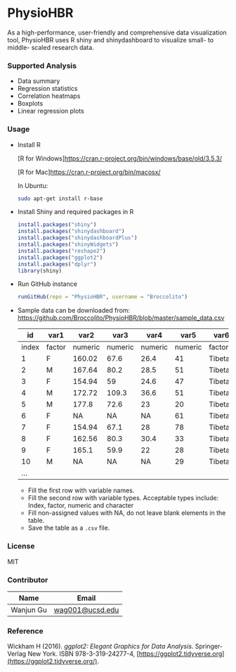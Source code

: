 # PhysioHBR

As a high-performance, user-friendly and comprehensive data visualization tool, PhysioHBR uses R shiny and shinydashboard to visualize small- to middle- scaled research data.



### Supported Analysis

- Data summary
- Regression statistics
- Correlation heatmaps
- Boxplots
- Linear regression plots



### Usage

- Install R

  [R for Windows]https://cran.r-project.org/bin/windows/base/old/3.5.3/

  [R for Mac]https://cran.r-project.org/bin/macosx/

  In Ubuntu:

  ```bash
  sudo apt-get install r-base
  ```

- Install Shiny and required packages in R

  ```R
  install.packages("shiny")
  install.packages("shinydashboard")
  install.packages("shinydashboardPlus")
  install.packages("shinyWidgets")
  install.packages("reshape2")
  install.packages("ggplot2")
  install.packages("dplyr")
  library(shiny)
  ```

- Run GitHub instance

  ```R
  runGitHub(repo = "PhysioHBR", username = "Broccolito")
  ```

- Sample data can be downloaded from: https://github.com/Broccolito/PhysioHBR/blob/master/sample_data.csv

  | id    | var1   | var2    | var3    | var4    | var5    | var6    | …    |
  | ----- | ------ | ------- | ------- | ------- | ------- | ------- | ---- |
  | index | factor | numeric | numeric | numeric | numeric | factor  |      |
  | 1     | F      | 160.02  | 67.6    | 26.4    | 41      | Tibetan |      |
  | 2     | M      | 167.64  | 80.2    | 28.5    | 51      | Tibetan |      |
  | 3     | F      | 154.94  | 59      | 24.6    | 47      | Tibetan |      |
  | 4     | M      | 172.72  | 109.3   | 36.6    | 51      | Tibetan |      |
  | 5     | M      | 177.8   | 72.6    | 23      | 20      | Tibetan |      |
  | 6     | F      | NA      | NA      | NA      | 61      | Tibetan |      |
  | 7     | F      | 154.94  | 67.1    | 28      | 78      | Tibetan |      |
  | 8     | F      | 162.56  | 80.3    | 30.4    | 33      | Tibetan |      |
  | 9     | F      | 165.1   | 59.9    | 22      | 28      | Tibetan |      |
  | 10    | M      | NA      | NA      | NA      | 29      | Tibetan |      |
  | …     |        |         |         |         |         |         |      |

  - Fill the first row with variable names.
  - Fill the second row with variable types. Acceptable types include: Index, factor, numeric and character
  - Fill non-assigned values with NA, do not leave blank elements in the table.
  - Save the table as a ```.csv``` file.



### License

MIT



### Contributor

| Name      | Email           |
| --------- | --------------- |
| Wanjun Gu | wag001@ucsd.edu |



### Reference

Wickham H (2016). *ggplot2: Elegant Graphics for Data Analysis*. Springer-Verlag New York. ISBN 978-3-319-24277-4, [https://ggplot2.tidyverse.org](https://ggplot2.tidyverse.org/).

